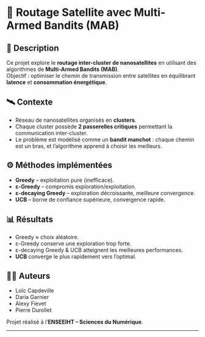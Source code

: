 # 🚀 Routage Satellite avec Multi-Armed Bandits (MAB)

## 📌 Description
Ce projet explore le **routage inter-cluster de nanosatellites** en utilisant des algorithmes de **Multi-Armed Bandits (MAB)**.  
Objectif : optimiser le chemin de transmission entre satellites en équilibrant **latence** et **consommation énergétique**.

## 🛰️ Contexte
- Réseau de nanosatellites organisés en **clusters**.  
- Chaque cluster possède **2 passerelles critiques** permettant la communication inter-cluster.  
- Le problème est modélisé comme un **bandit manchot** : chaque chemin est un bras, et l’algorithme apprend à choisir les meilleurs.

## ⚙️ Méthodes implémentées
- **Greedy** – exploitation pure (inefficace).  
- **ε-Greedy** – compromis exploration/exploitation.  
- **ε-decaying Greedy** – exploration décroissante, meilleure convergence.  
- **UCB** – borne de confiance supérieure, convergence rapide.  

## 📊 Résultats
- Greedy ≈ choix aléatoire.  
- ε-Greedy conserve une exploration trop forte.  
- ε-decaying Greedy & UCB atteignent les meilleures performances.  
- **UCB** converge le plus rapidement vers l’optimal.  

## 👩‍💻 Auteurs
- Loïc Capdeville  
- Daria Garnier  
- Alexy Fievet  
- Pierre Durollet  

Projet réalisé à l’**ENSEEIHT – Sciences du Numérique**.  

---

